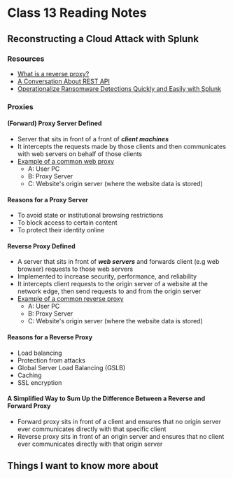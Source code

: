 # Class 13 Reading Notes

## Reconstructing a Cloud Attack with Splunk

### Resources

- [What is a reverse proxy?](https://www.cloudflare.com/learning/cdn/glossary/reverse-proxy/)
- [A Conversation About REST API](https://gist.github.com/brookr/5977550)
- [Operationalize Ransomware Detections Quickly and Easily with Splunk](https://www.splunk.com/en_us/blog/industries/operationalize-ransomware-detections-quickly-and-easily-with-splunk.html)

### Proxies

#### (Forward) Proxy Server Defined

- Server that sits in front of a front of ***client machines***
- It intercepts the requests made by those clients and then communicates with web servers on behalf of those clients
- [Example of a common web proxy](https://www.cloudflare.com/img/learning/cdn/glossary/reverse-proxy/forward-proxy-flow.svg)
  - A: User PC
  - B: Proxy Server
  - C: Website's origin server (where the website data is stored)

#### Reasons for a Proxy Server

- To avoid state or institutional browsing restrictions
- To block access to certain content
- To protect their identity online

#### Reverse Proxy Defined

- A server that sits in front of ***web servers*** and forwards client (e.g web browser) requests to those web servers
- Implemented to increase security, performance, and reliability
- It intercepts client requests to the origin server of a website at the network edge, then send requests to and from the origin server
- [Example of a common reverse proxy](https://www.cloudflare.com/img/learning/cdn/glossary/reverse-proxy/reverse-proxy-flow.svg)
  - A: User PC
  - B: Proxy Server
  - C: Website's origin server (where the website data is stored)

#### Reasons for a Reverse Proxy

- Load balancing
- Protection from attacks
- Global Server Load Balancing (GSLB)
- Caching
- SSL encryption

#### A Simplified Way to Sum Up the Difference Between a Reverse and Forward Proxy

- Forward proxy sits in front of a client and ensures that no origin server ever communicates directly with that specific client
- Reverse proxy sits in front of an origin server and ensures that no client ever communicates directly with that origin server

## Things I want to know more about
